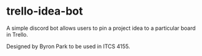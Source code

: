 # trello-idea-bot

A simple discord bot allows users to pin a project idea to a particular board in Trello.

Designed by Byron Park to be used in ITCS 4155.